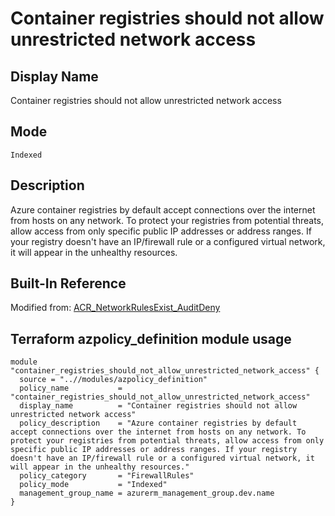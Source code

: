 # Container registries should not allow unrestricted network access

## Display Name

Container registries should not allow unrestricted network access

## Mode

`Indexed`

## Description

Azure container registries by default accept connections over the internet from hosts on any network. To protect your registries from potential threats, allow access from only specific public IP addresses or address ranges. If your registry doesn't have an IP/firewall rule or a configured virtual network, it will appear in the unhealthy resources.

## Built-In Reference

Modified from: [ACR_NetworkRulesExist_AuditDeny](https://github.com/Azure/azure-policy/blob/master/built-in-policies/policyDefinitions/Container%20Registry/ACR_NetworkRulesExist_AuditDeny.json)

Terraform azpolicy_definition module usage
-----

```hcl
module "container_registries_should_not_allow_unrestricted_network_access" {
  source = "..//modules/azpolicy_definition"
  policy_name           = "container_registries_should_not_allow_unrestricted_network_access"
  display_name          = "Container registries should not allow unrestricted network access"
  policy_description    = "Azure container registries by default accept connections over the internet from hosts on any network. To protect your registries from potential threats, allow access from only specific public IP addresses or address ranges. If your registry doesn't have an IP/firewall rule or a configured virtual network, it will appear in the unhealthy resources."
  policy_category       = "FirewallRules"
  policy_mode           = "Indexed"
  management_group_name = azurerm_management_group.dev.name
}
```
